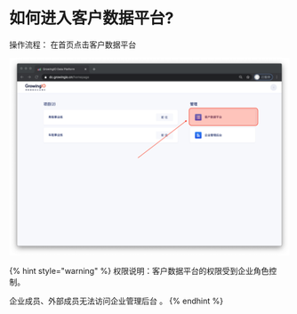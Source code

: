 # 如何进入客户数据平台?

操作流程： 在首页点击客户数据平台

![](../../.gitbook/assets/ying-mu-jie-tu-20201207-xia-wu-3.59.51.png)

{% hint style="warning" %}
权限说明：客户数据平台的权限受到企业角色控制。    
  
企业成员、外部成员无法访问企业管理后台 。
{% endhint %}

